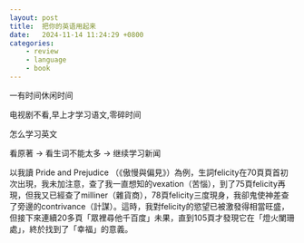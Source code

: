 ```yaml
---
layout: post
title:  把你的英语用起来
date:   2024-11-14 11:24:29 +0800
categories: 
    - review
    - language
    - book
---
```


一有时间休闲时间

电视剧不看,早上才学习语文,零碎时间

怎么学习英文

看原著 -> 看生词不能太多 -> 继续学习新闻

以我讀 Pride and Prejudice （《傲慢與偏見》）為例，生詞felicity在70頁頁首初次出現，我未加注意，查了我一直想知的vexation（苦惱），到了75頁felicity再現，但我又已經查了milliner（雜貨商），78頁felicity三度現身，我卻鬼使神差查了旁邊的contrivance（計謀）。這時，我對felicity的慾望已被激發得相當旺盛，但接下來連續20多頁「眾裡尋他千百度」未果，直到105頁才發現它在「燈火闌珊處」，終於找到了「幸福」的意義。